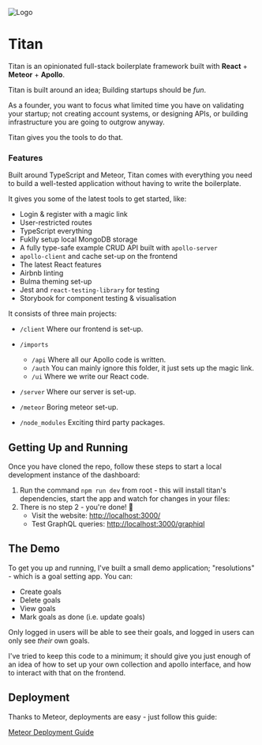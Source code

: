 ![Logo](https://i.imgur.com/debLpdr.png)

# Titan

Titan is an opinionated full-stack boilerplate framework built with **React** + **Meteor** + **Apollo**.

Titan is built around an idea; Building startups should be _fun_.

As a founder, you want to focus what limited time you have on validating your startup; not creating account systems, or designing APIs, or building infrastructure you are going to outgrow anyway.

Titan gives you the tools to do that.

### Features

Built around TypeScript and Meteor, Titan comes with everything you need to build a well-tested application without having to write the boilerplate.

It gives you some of the latest tools to get started, like:

- Login & register with a magic link
- User-restricted routes
- TypeScript everything
- Fuklly setup local MongoDB storage
- A fully type-safe example CRUD API built with `apollo-server`
- `apollo-client` and cache set-up on the frontend
- The latest React features
- Airbnb linting
- Bulma theming set-up
- Jest and `react-testing-library` for testing
- Storybook for component testing & visualisation

It consists of three main projects:

- `/client` Where our frontend is set-up.
- `/imports`
  - `/api` Where all our Apollo code is written.
  - `/auth` You can mainly ignore this folder, it just sets up the magic link.
  - `/ui` Where we write our React code.
- `/server` Where our server is set-up.

- `/meteor` Boring meteor set-up.
- `/node_modules` Exciting third party packages.

## Getting Up and Running

Once you have cloned the repo, follow these steps to start a local development instance of the dashboard:

1. Run the command `npm run dev` from root - this will install titan's dependencies, start the app and watch for changes in your files:
2. There is no step 2 - you're done! 🎉
   - Visit the website: [http://localhost:3000/](http://localhost:3000/)
   - Test GraphQL queries: [http://localhost:3000/graphiql](http://localhost:3000/graphiql)

## The Demo

To get you up and running, I've built a small demo application; "resolutions" - which is a goal setting app. You can:

- Create goals
- Delete goals
- View goals
- Mark goals as done (i.e. update goals)

Only logged in users will be able to see their goals, and logged in users can only see _their_ own goals.

I've tried to keep this code to a minimum; it should give you just enough of an idea of how to set up your own collection and apollo interface, and how to interact with that on the frontend.

## Deployment

Thanks to Meteor, deployments are easy - just follow this guide:

[Meteor Deployment Guide](https://guide.meteor.com/deployment.html)
